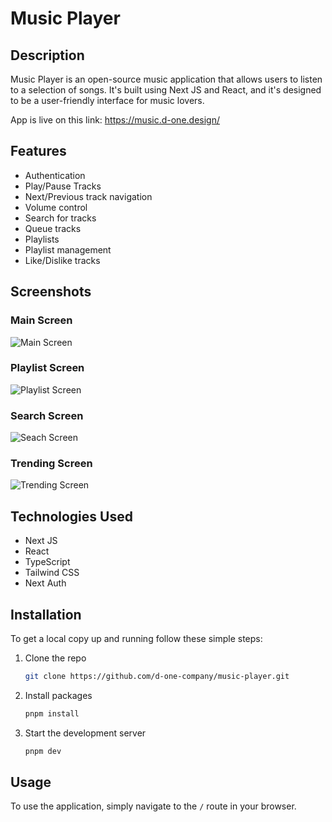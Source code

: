# Music Player

## Description

Music Player is an open-source music application that allows users to listen to a selection of songs. It's built using Next JS and React, and it's designed to be a user-friendly interface for music lovers.

App is live on this link: https://music.d-one.design/

## Features

- Authentication
- Play/Pause Tracks
- Next/Previous track navigation
- Volume control
- Search for tracks
- Queue tracks
- Playlists
- Playlist management
- Like/Dislike tracks

## Screenshots

### Main Screen

![Main Screen](https://utfs.io/f/33728b94-5bcc-4f7d-aa8f-69074bde38cd-fhm5bw.43.19.jpg)

### Playlist Screen

![Playlist Screen](https://utfs.io/f/18eb3cd2-1407-404a-8245-930a57fbc1e0-fhm5bw.39.49.jpg)

### Search Screen

![Seach Screen](https://utfs.io/f/31bae30c-f74f-4cea-868f-c0192f69d8c2-fhm5bw.57.28.jpg)

### Trending Screen

![Trending Screen](https://utfs.io/f/230d9e4f-1851-46f5-94af-c1e7019927f7-fhm5bv.02.10.jpg)

## Technologies Used

- Next JS
- React
- TypeScript
- Tailwind CSS
- Next Auth

## Installation

To get a local copy up and running follow these simple steps:

1.  Clone the repo
    ```bash
    git clone https://github.com/d-one-company/music-player.git
    ```
2.  Install packages
    ```bash
    pnpm install
    ```
3.  Start the development server
    ```bash
    pnpm dev
    ```

## Usage

To use the application, simply navigate to the `/` route in your browser.
